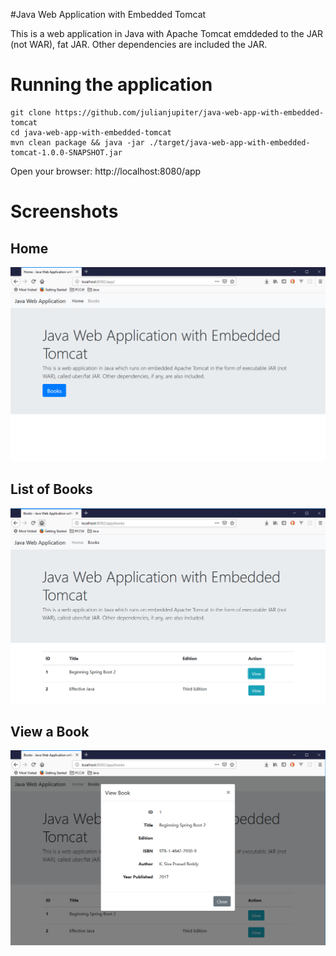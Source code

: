 #Java Web Application with Embedded Tomcat

This is a web application in Java with Apache Tomcat emddeded to the JAR (not WAR), fat JAR. Other dependencies are included the JAR.

# Running the application
```
git clone https://github.com/julianjupiter/java-web-app-with-embedded-tomcat
cd java-web-app-with-embedded-tomcat
mvn clean package && java -jar ./target/java-web-app-with-embedded-tomcat-1.0.0-SNAPSHOT.jar
```
Open your browser: http://localhost:8080/app

# Screenshots
## Home
![alt text](java-web-app-with-embedded-tomcat_1.PNG "Home")
## List of Books
![alt text](java-web-app-with-embedded-tomcat_2.PNG "List of Books")
## View a Book
![alt text](java-web-app-with-embedded-tomcat_3.PNG "View a Book")